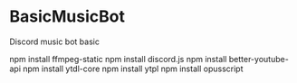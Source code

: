 # BasicMusicBot
Discord music bot basic


npm install ffmpeg-static 
npm install discord.js
npm install better-youtube-api
npm install ytdl-core
npm install ytpl
npm install opusscript


